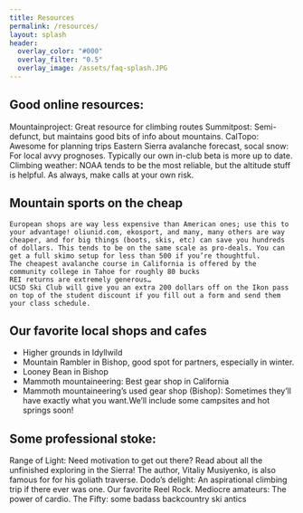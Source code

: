 ```yaml
---
title: Resources
permalink: /resources/
layout: splash
header:
  overlay_color: "#000"
  overlay_filter: "0.5"
  overlay_image: /assets/faq-splash.JPG
---
```

## Good online resources:
Mountainproject: Great resource for climbing routes
Summitpost: Semi-defunct, but maintains good bits of info about mountains.
CalTopo: Awesome for planning trips
Eastern Sierra avalanche forecast, socal snow: For local avvy prognoses. Typically our own in-club beta is more up to date.
Climbing weather: NOAA tends to be the most reliable, but the altitude stuff is helpful. As always, make calls at your own risk.

## Mountain sports on the cheap

    European shops are way less expensive than American ones; use this to your advantage! oliunid.com, ekosport, and many, many others are way cheaper, and for big things (boots, skis, etc) can save you hundreds of dollars. This tends to be on the same scale as pro-deals. You can get a full skimo setup for less than 500 if you’re thoughtful.
    The cheapest avalanche course in California is offered by the community college in Tahoe for roughly 80 bucks
    REI returns are extremely generous…
    UCSD Ski Club will give you an extra 200 dollars off on the Ikon pass on top of the student discount if you fill out a form and send them your class schedule. 

## Our favorite local shops and cafes

* Higher grounds in Idyllwild
* Mountain Rambler in Bishop, good spot for partners, especially in winter.
* Looney Bean in Bishop
* Mammoth mountaineering: Best gear shop in California
* Mammoth mountaineering’s used gear shop (Bishop): Sometimes they’ll have exactly what you want.We’ll include some campsites and hot springs soon!

## Some professional stoke:
Range of Light: Need motivation to get out there? Read about all the unfinished exploring in the Sierra! The author, Vitaliy Musiyenko, is also famous for for his goliath traverse.
Dodo’s delight: An aspirational climbing trip if there ever was one. Our favorite Reel Rock.
Mediocre amateurs: The power of cardio.
The Fifty: some badass backcountry ski antics
